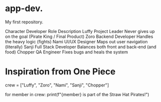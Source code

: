 # app-dev.
My first repository.

Character	Developer Role	Description
Luffy	Project Leader	Never gives up on the goal (Pirate King / Final Product)
Zoro	Backend Developer	Handles the heavy logic (fights)
Nami	UI/UX Designer	Maps out user navigation (literally)
Sanji	Full Stack Developer	Balances both front and back-end (and food)
Chopper	QA Engineer	Fixes bugs and heals the system


# Inspiration from One Piece
crew = ["Luffy", "Zoro", "Nami", "Sanji", "Chopper"]

for member in crew:
    print(f"{member} is part of the Straw Hat Pirates!")

